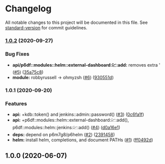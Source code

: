 # Changelog

All notable changes to this project will be documented in this file. See [standard-version](https://github.com/conventional-changelog/standard-version) for commit guidelines.

### [1.0.2](https://github.com/p6m7g8/p6df-helm/compare/v1.0.1...v1.0.2) (2020-09-27)


### Bug Fixes

* **api/p6df::modules::helm::external-dashboard::chart::add:** removes extra ' ([#5](https://github.com/p6m7g8/p6df-helm/issues/5)) ([35a75c8](https://github.com/p6m7g8/p6df-helm/commit/35a75c8c6d2ef85b886a1cea275e0a918075ded0))
* **module:** robbyrussell -> ohmyzsh ([#6](https://github.com/p6m7g8/p6df-helm/issues/6)) ([930551d](https://github.com/p6m7g8/p6df-helm/commit/930551de1a1656cc2ec790c03c5eeac8ddcecc3e))

### 1.0.1 (2020-09-20)


### Features

* **api:** +kdb::token() and jenkins::admin::password() ([#3](https://github.com/p6m7g8/p6df-helm/issues/3)) ([0c6fa1f](https://github.com/p6m7g8/p6df-helm/commit/0c6fa1f74509a8c0d54288cdfdbfaad24a5f40e3))
* **api:** +p6df::modules::helm::external-dashboard::chart::add(), p6df::modules::helm::jenkins::chart::add() ([#4](https://github.com/p6m7g8/p6df-helm/issues/4)) ([d0a16e1](https://github.com/p6m7g8/p6df-helm/commit/d0a16e1e6eaa5d6f1d3d27fa7679fd0dbf9a370a))
* **deps:** depend on p6m7g8/p6helm ([#2](https://github.com/p6m7g8/p6df-helm/issues/2)) ([2391458](https://github.com/p6m7g8/p6df-helm/commit/23914588e91de155ef83c77dd657d134a0982de3))
* **helm:** install helm, completions, and document PATHs ([#1](https://github.com/p6m7g8/p6df-helm/issues/1)) ([ff0492d](https://github.com/p6m7g8/p6df-helm/commit/ff0492d42c963317be37a4b8fcda5d80cc655dec))

## 1.0.0 (2020-06-07)
